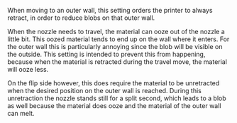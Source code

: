 When moving to an outer wall, this setting orders the printer to always retract, in order to reduce blobs on that outer wall.

When the nozzle needs to travel, the material can ooze out of the nozzle a little bit. This oozed material tends to end up on the wall where it enters. For the outer wall this is particularly annoying since the blob will be visible on the outside. This setting is intended to prevent this from happening, because when the material is retracted during the travel move, the material will ooze less.

On the flip side however, this does require the material to be unretracted when the desired position on the outer wall is reached. During this unretraction the nozzle stands still for a split second, which leads to a blob as well because the material does ooze and the material of the outer wall can melt.